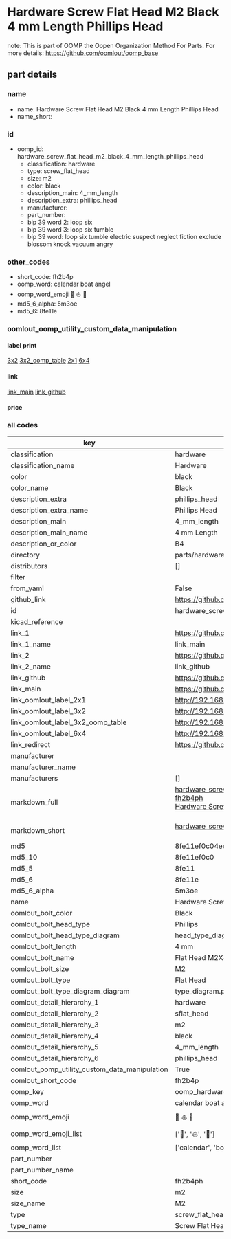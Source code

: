 # Hardware Screw Flat Head M2 Black 4 mm Length Phillips Head  

note: This is part of OOMP the Oopen Organization Method For Parts. For more details: https://github.com/oomlout/oomp_base

##  part details
  







### name
* name: Hardware Screw Flat Head M2 Black 4 mm Length Phillips Head
* name_short: 
### id
* oomp_id: hardware_screw_flat_head_m2_black_4_mm_length_phillips_head
  * classification: hardware
  * type: screw_flat_head
  * size: m2
  * color: black
  * description_main: 4_mm_length
  * description_extra: phillips_head
  * manufacturer: 
  * part_number: 
  * bip 39 word 2: loop six
  * bip 39 word 3: loop six tumble
  * bip 39 word: loop six tumble electric suspect neglect fiction exclude blossom knock vacuum angry

### other_codes
* short_code: fh2b4p
* oomp_word: calendar boat angel
* oomp_word_emoji :calendar: :boat: :angel:
* md5_6_alpha: 5m3oe
* md5_6: 8fe11e






### oomlout_oomp_utility_custom_data_manipulation
#### label print
[3x2](http://192.168.1.245:1112/?label=oomp%205m3oe)
[3x2_oomp_table](http://192.168.1.108:1112/?label=oomp%205m3oe)
[2x1](http://192.168.1.242:1112/?label=oomp%205m3oe)
[6x4](http://192.168.1.55:1112/?label=oomp%205m3oe)    

#### link

[link_main](https://github.com/oomlout/oomlout_oomp_version_1_messy/tree/main/parts/hardware_screw_flat_head_m2_black_4_mm_length_phillips_head) [link_github](https://github.com/oomlout/oomlout_oomp_version_1_messy/tree/main/parts/hardware_screw_flat_head_m2_black_4_mm_length_phillips_head)                             

#### price







### all codes 
| key | value |  
| --- | --- |  
| classification | hardware |  
| classification_name | Hardware |  
| color | black |  
| color_name | Black |  
| description_extra | phillips_head |  
| description_extra_name | Phillips Head |  
| description_main | 4_mm_length |  
| description_main_name | 4 mm Length |  
| description_or_color | B4 |  
| directory | parts/hardware_screw_flat_head_m2_black_4_mm_length_phillips_head |  
| distributors | [] |  
| filter |  |  
| from_yaml | False |  
| github_link | https://github.com/oomlout/oomlout_oomp_part_src/tree/main/parts/hardware_screw_flat_head_m2_black_4_mm_length_phillips_head |  
| id | hardware_screw_flat_head_m2_black_4_mm_length_phillips_head |  
| kicad_reference |  |  
| link_1 | https://github.com/oomlout/oomlout_oomp_version_1_messy/tree/main/parts/hardware_screw_flat_head_m2_black_4_mm_length_phillips_head |  
| link_1_name | link_main |  
| link_2 | https://github.com/oomlout/oomlout_oomp_version_1_messy/tree/main/parts/hardware_screw_flat_head_m2_black_4_mm_length_phillips_head |  
| link_2_name | link_github |  
| link_github | https://github.com/oomlout/oomlout_oomp_version_1_messy/tree/main/parts/hardware_screw_flat_head_m2_black_4_mm_length_phillips_head |  
| link_main | https://github.com/oomlout/oomlout_oomp_version_1_messy/tree/main/parts/hardware_screw_flat_head_m2_black_4_mm_length_phillips_head |  
| link_oomlout_label_2x1 | http://192.168.1.242:1112/?label=oomp%205m3oe |  
| link_oomlout_label_3x2 | http://192.168.1.245:1112/?label=oomp%205m3oe |  
| link_oomlout_label_3x2_oomp_table | http://192.168.1.108:1112/?label=oomp%205m3oe |  
| link_oomlout_label_6x4 | http://192.168.1.55:1112/?label=oomp%205m3oe |  
| link_redirect | https://github.com/oomlout/oomlout_oomp_version_1_messy/tree/main/parts/hardware_screw_flat_head_m2_black_4_mm_length_phillips_head |  
| manufacturer |  |  
| manufacturer_name |  |  
| manufacturers | [] |  
| markdown_full | [hardware_screw_flat_head_m2_black_4_mm_length_phillips_head](none)<br>[fh2b4ph](none)<br>[Hardware Screw Flat Head M2 Black 4 Mm Length Phillips Head](none)<br><br> |  
| markdown_short | [hardware_screw_flat_head_m2_black_4_mm_length_phillips_head](none)<br><br> |  
| md5 | 8fe11ef0c04eeaba506d6477d4b2741f |  
| md5_10 | 8fe11ef0c0 |  
| md5_5 | 8fe11 |  
| md5_6 | 8fe11e |  
| md5_6_alpha | 5m3oe |  
| name | Hardware Screw Flat Head M2 Black 4 mm Length Phillips Head |  
| oomlout_bolt_color | Black |  
| oomlout_bolt_head_type | Phillips |  
| oomlout_bolt_head_type_diagram | head_type_diagram.png |  
| oomlout_bolt_length | 4 mm |  
| oomlout_bolt_name | Flat Head M2X4 mm Black (Phillips) |  
| oomlout_bolt_size | M2 |  
| oomlout_bolt_type | Flat Head |  
| oomlout_bolt_type_diagram_diagram | type_diagram.png |  
| oomlout_detail_hierarchy_1 | hardware |  
| oomlout_detail_hierarchy_2 | sflat_head |  
| oomlout_detail_hierarchy_3 | m2 |  
| oomlout_detail_hierarchy_4 | black |  
| oomlout_detail_hierarchy_5 | 4_mm_length |  
| oomlout_detail_hierarchy_6 | phillips_head |  
| oomlout_oomp_utility_custom_data_manipulation | True |  
| oomlout_short_code | fh2b4p |  
| oomp_key | oomp_hardware_screw_flat_head_m2_black_4_mm_length_phillips_head |  
| oomp_word | calendar boat angel |  
| oomp_word_emoji | :calendar: :boat: :angel: |  
| oomp_word_emoji_list | [':calendar:', ':boat:', ':angel:'] |  
| oomp_word_list | ['calendar', 'boat', 'angel'] |  
| part_number |  |  
| part_number_name |  |  
| short_code | fh2b4ph |  
| size | m2 |  
| size_name | M2 |  
| type | screw_flat_head |  
| type_name | Screw Flat Head |  
